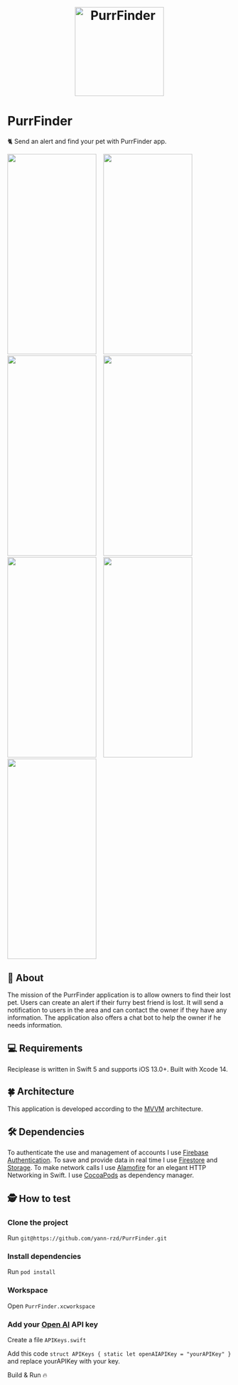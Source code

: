 <h1 align="center">
  <br>
  <img src="https://i.imgur.com/VPqlydX.png" alt="PurrFinder" width="200"></a>
  <br>
</h1>

# PurrFinder
🐈 Send an alert and find your pet with PurrFinder app.

<img src="https://i.imgur.com/UcR1xG8.png" width="200" height="450">&nbsp; &nbsp; <img src="https://i.imgur.com/ZKZiskq.png" width="200" height="450">&nbsp; &nbsp; <img src="https://i.imgur.com/rtOsqK8.png" width="200" height="450">&nbsp; &nbsp; <img src="https://i.imgur.com/dhPSPjh.png" width="200" height="450">&nbsp; &nbsp; <img src="https://i.imgur.com/hMAMAQ9.png" width="200" height="450">&nbsp; &nbsp; <img src="https://i.imgur.com/ywfyqUc.png" width="200" height="450">&nbsp; &nbsp; <img src="https://i.imgur.com/I82r2eJ.png" width="200" height="450">  

## 🐶 About
The mission of the PurrFinder application is to allow owners to find their lost pet. Users can create an alert if their furry best friend is lost. It will send a notification to users in the area and can contact the owner if they have any information. The application also offers a chat bot to help the owner if he needs information.

## 💻 Requirements
Reciplease is written in Swift 5 and supports iOS 13.0+. Built with Xcode 14.

## 🍀 Architecture
This application is developed according to the [MVVM](https://medium.com/@abhilash.mathur1891/mvvm-in-ios-swift-aa1448a66fb4) architecture.

## 🛠 Dependencies
To authenticate the use and management of accounts I use [Firebase Authentication](https://firebase.google.com/docs/auth?hl=fr). To save and provide data in real time I use [Firestore](https://firebase.google.com/docs/firestore?hl=fr) and [Storage](https://firebase.google.com/docs/storage?hl=fr). To make network calls I use [Alamofire](https://github.com/Alamofire/Alamofire) for an elegant HTTP Networking in Swift.
I use [CocoaPods](https://cocoapods.org) as dependency manager.

## 🕵️ How to test 
### Clone the project

Run `git@https://github.com/yann-rzd/PurrFinder.git`

### Install dependencies

Run `pod install`

### Workspace

Open `PurrFinder.xcworkspace`

### Add your [Open AI](https://platform.openai.com/) API key

Create a file `APIKeys.swift`

Add this code `struct APIKeys {
    static let openAIAPIKey = "yourAPIKey"
}` and replace yourAPIKey with your key. 

Build & Run 🔥
